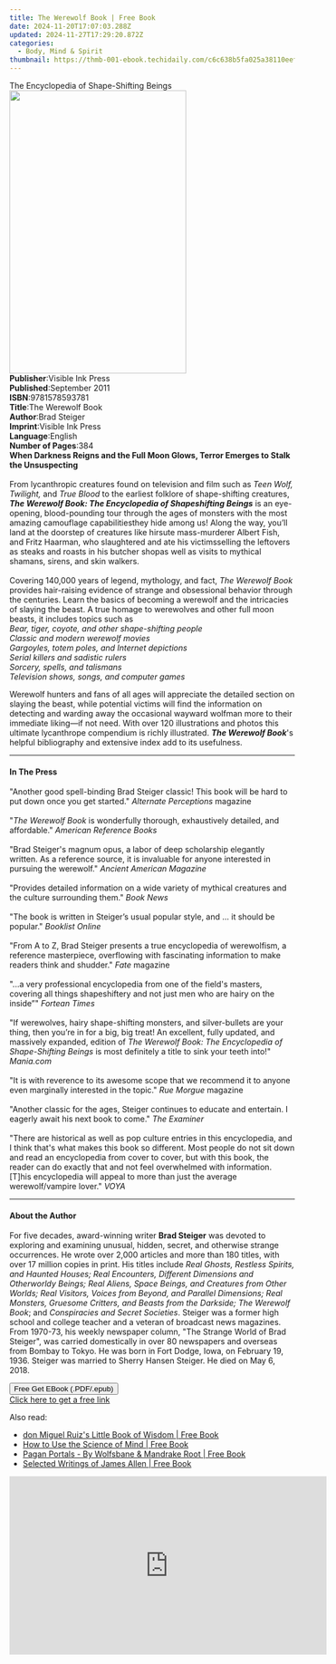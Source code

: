 ```yaml
---
title: The Werewolf Book | Free Book
date: 2024-11-20T17:07:03.288Z
updated: 2024-11-27T17:29:20.872Z
categories:
  - Body, Mind & Spirit
thumbnail: https://thmb-001-ebook.techidaily.com/c6c638b5fa025a38110eefbcbbfdf71d58e6e40d2e3595bc244e9838fb3b5b21.jpg
---
```

<main id="book-container">
  <div class="flex flex-col">
    <div class="book-brief flex-1 py-6 px-4 sm:p-6 md:py-10 md:px-8">
      <!-- brief-->
      <div class="book-brief-main">
        The Encyclopedia of Shape-Shifting Beings
      </div>
    </div>
    <div
      class="book-meta-info flex-1 grid gap-4 col-start-1 col-end-3 row-start-1 sm:mb-6 sm:grid-cols-4 lg:gap-6 lg:col-start-2 lg:row-end-6 lg:row-span-6 lg:mb-0"
    >
      <div
        class="book-meta-info-left place-content-center mt-4 p-4 text-sm leading-6 col-start-2 col-span-2 dark:text-slate-400"
      >
        <img
          class="w-full h-500 object-cover rounded-lg sm:h-255 sm:col-span-2 lg:col-span-full"
          src="https://img-001-ebook.techidaily.com/a7dcc3e3c3337ed4736822075ab4617d65e59facc0cd335c6a947a371dc8c110.jpg"
          alt=""
          width="312"
          height="500"
        />
      </div>
      <div
        class="book-meta-info-right mt-2 col-start-1 row-start-2 col-span-3 self-center"
      >
        <!-- meta data  -->
        <div class="flex flex-col px-4 md:px-8">
          <div class="flex-1">
            <strong>Publisher</strong>:<span class="px-2"
              >Visible Ink Press</span
            >
          </div>
          <div class="flex-1">
            <strong>Published</strong>:<span class="px-2">September 2011</span>
          </div>
          <div class="flex-1">
            <strong>ISBN</strong>:<span class="px-2">9781578593781</span>
          </div>
          <div class="flex-1">
            <strong>Title</strong>:<span class="px-2">The Werewolf Book</span>
          </div>
          <div class="flex-1">
            <strong>Author</strong>:<span class="px-2">Brad Steiger</span>
          </div>
          <div class="flex-1">
            <strong>Imprint</strong>:<span class="px-2">Visible Ink Press</span>
          </div>
          <div class="flex-1">
            <strong>Language</strong>:<span class="px-2">English</span>
          </div>
          <div class="flex-1">
            <strong>Number of Pages</strong>:<span class="px-2">384</span>
          </div>
        </div>
      </div>
    </div>
    <div class="book-description flex-1 py-6 px-4 sm:p-6 md:py-10 md:px-8">
      <div class="book-description-main">
        <div accordion-content="" id="description">
          <b
            >When Darkness Reigns and the Full Moon Glows, Terror Emerges to
            Stalk the Unsuspecting</b
          ><br /><br />From lycanthropic creatures found on television and film
          such as <i>Teen Wolf, Twilight,</i> and <i>True Blood</i> to the
          earliest folklore of shape-shifting creatures,
          <i
            ><b
              >The Werewolf Book: The Encyclopedia of Shapeshifting Beings</b
            ></i
          >
          is an eye-opening, blood-pounding tour through the ages of monsters
          with the most amazing camouflage capabilitiesthey hide among us! Along
          the way, you’ll land at the doorstep of creatures like hirsute
          mass-murderer Albert Fish, and Fritz Haarman, who slaughtered and ate
          his victimsselling the leftovers as steaks and roasts in his butcher
          shopas well as visits to mythical shamans, sirens, and skin
          walkers.<br /><br />Covering 140,000 years of legend, mythology, and
          fact, <i>The Werewolf Book</i> provides hair-raising evidence of
          strange and obsessional behavior through the centuries. Learn the
          basics of becoming a werewolf and the intricacies of slaying the
          beast. A true homage to werewolves and other full moon beasts, it
          includes topics such as <br /><i>
            Bear, tiger, coyote, and other shape-shifting people<br />
            Classic and modern werewolf movies<br />
            Gargoyles, totem poles, and Internet depictions<br />
            Serial killers and sadistic rulers<br />
            Sorcery, spells, and talismans<br />
            Television shows, songs, and computer games</i
          >
          <p>
            Werewolf hunters and fans of all ages will appreciate the detailed
            section on slaying the beast, while potential victims will find the
            information on detecting and warding away the occasional wayward
            wolfman more to their immediate liking—if not need. With over 120
            illustrations and photos this ultimate lycanthrope compendium is
            richly illustrated. <i><b>The Werewolf Book</b></i
            >'s helpful bibliography and extensive index add to its usefulness.
          </p>
        </div>
        <div class="accordion-fader"></div>
      </div>
    </div>
    <div class="book-excerpts flex-1 py-6 px-4 sm:p-6 md:py-10 md:px-8">
      <!-- excerpts-->
      <div class="book-excerpts-main">
        <hr />
        <h4 class="placeholder placeholder-heading">
          <span>In The Press</span>
        </h4>
        <p>
          "Another good spell-binding Brad Steiger classic! This book will be
          hard to put down once you get started."
          <i>Alternate Perceptions</i> magazine<br /><br />"<i
            >The Werewolf Book</i
          >
          is wonderfully thorough, exhaustively detailed, and affordable."
          <i>American Reference Books</i><br /><br />"Brad Steiger's magnum
          opus, a labor of deep scholarship elegantly written. As a reference
          source, it is invaluable for anyone interested in pursuing the
          werewolf." <i>Ancient American Magazine</i><br /><br />"Provides
          detailed information on a wide variety of mythical creatures and the
          culture surrounding them." <i>Book News</i><br /><br />"The book is
          written in Steiger’s usual popular style, and ... it should be
          popular." <i>Booklist Online</i><br /><br />"From A to Z, Brad Steiger
          presents a true encyclopedia of werewolfism, a reference masterpiece,
          overflowing with fascinating information to make readers think and
          shudder." <i>Fate</i> magazine<br /><br />"...a very professional
          encyclopedia from one of the field's masters, covering all things
          shapeshiftery and not just men who are hairy on the inside”"
          <i>Fortean Times</i><br /><br />"If werewolves, hairy shape-shifting
          monsters, and silver-bullets are your thing, then you’re in for a big,
          big treat! An excellent, fully updated, and massively expanded,
          edition of
          <i>The Werewolf Book: The Encyclopedia of Shape-Shifting Beings</i> is
          most definitely a title to sink your teeth into!" <i>Mania.com</i
          ><br /><br />"It is with reverence to its awesome scope that we
          recommend it to anyone even marginally interested in the topic."
          <i>Rue Morgue</i> magazine<br /><br />"Another classic for the ages,
          Steiger continues to educate and entertain. I eagerly await his next
          book to come." <i>The Examiner</i><br /><br />"There are historical as
          well as pop culture entries in this encyclopedia, and I think that's
          what makes this book so different. Most people do not sit down and
          read an encyclopedia from cover to cover, but with this book, the
          reader can do exactly that and not feel overwhelmed with information.
          [T]his encyclopedia will appeal to more than just the average
          werewolf/vampire lover." <i>VOYA</i>
        </p>
      </div>
    </div>
    <div class="book-about-author flex-1 py-6 px-4 sm:p-6 md:py-10 md:px-8">
      <!-- about author-->
      <div class="book-main-author-main">
        <hr />
        <h4 class="placeholder placeholder-heading">
          <span>About the Author</span>
        </h4>
        <p>
          For five decades, award-winning writer <b>Brad Steiger</b> was devoted
          to exploring and examining unusual, hidden, secret, and otherwise
          strange occurrences. He wrote over 2,000 articles and more than 180
          titles, with over 17 million copies in print. His titles include
          <i
            >Real Ghosts, Restless Spirits, and Haunted Houses; Real Encounters,
            Different Dimensions and Otherworldy Beings; Real Aliens, Space
            Beings, and Creatures from Other Worlds; Real Visitors, Voices from
            Beyond, and Parallel Dimensions; Real Monsters, Gruesome Critters,
            and Beasts from the Darkside; The Werewolf Book</i
          >; and <i>Conspiracies and Secret Societies</i>. Steiger was a former
          high school and college teacher and a veteran of broadcast news
          magazines. From 1970-73, his weekly newspaper column, "The Strange
          World of Brad Steiger", was carried domestically in over 80 newspapers
          and overseas from Bombay to Tokyo. He was born in Fort Dodge, Iowa, on
          February 19, 1936. Steiger was married to Sherry Hansen Steiger. He
          died on May 6, 2018.
        </p>
      </div>
    </div>
    <div class="book-free-get flex-1 py-6 px-4 sm:p-6 md:py-10 md:px-8">
      <button
        id="btn-free-get"
        class="bg-blue-500 hover:bg-blue-700 text-white font-bold py-2 px-4 rounded"
      >
        Free Get EBook (.PDF/.epub)
      </button>
      <div id="countdown-display" class="px-2 text-lg mt-2"></div>
      <a
        id="free-link"
        class="hidden bg-blue-500 hover:bg-blue-700 text-white font-bold py-2 px-4 rounded"
        href="https://www.ebooks.com/en-us/book/96489642/the-werewolf-book/brad-steiger/"
        target="_blank"
        >Click here to get a free link</a
      >
    </div>
    <script>
      let countdownTime = 0;
      let countdownInterval = null;
      document
        .getElementById('btn-free-get')
        .addEventListener('click', startCountdown);
      function startCountdown() {
        countdownTime = new Date().getTime() + 60000 * 3;
        countdownInterval = setInterval(updateCountdown, 1000);
        document.getElementById('btn-free-get').disabled = true;
        document
          .getElementById('btn-free-get')
          .classList.add('bg-gray-500', 'cursor-not-allowed');
      }
      function updateCountdown() {
        let currentTime = new Date().getTime();
        let timeLeft = countdownTime - currentTime;
        let secondsLeft = Math.floor(timeLeft / 1000);
        document.getElementById('countdown-display').innerHTML =
          `Remaining time: ${secondsLeft} seconds.`;
        if (secondsLeft <= 0) {
          clearInterval(countdownInterval);
          document.getElementById('btn-free-get').classList.add('hidden');
          document.getElementById('free-link').classList.remove('hidden');
          document.getElementById('countdown-display').innerHTML = '';
        }
      }
    </script>
  </div>
</main>

<ins class="adsbygoogle"
      style="display:block"
      data-ad-client="ca-pub-7571918770474297"
      data-ad-slot="8358498916"
      data-ad-format="auto"
      data-full-width-responsive="true"></ins>
    

<span class="atpl-alsoreadstyle">Also read:</span>
<div><ul>
<li><a href="https://novels-ebooks.techidaily.com/95693317-9781938289613-don-miguel-ruizs-little-book-of-wisdom/"><u>don Miguel Ruiz's Little Book of Wisdom | Free Book</u></a></li>
<li><a href="https://novels-ebooks.techidaily.com/95693316-9780917849428-how-to-use-the-science-of-mind/"><u>How to Use the Science of Mind | Free Book</u></a></li>
<li><a href="https://novels-ebooks.techidaily.com/95692901-9781780996288-pagan-portals-by-wolfsbane-mandrake-root/"><u>Pagan Portals - By Wolfsbane & Mandrake Root | Free Book</u></a></li>
<li><a href="https://novels-ebooks.techidaily.com/95692913-9781515414520-selected-writings-of-james-allen/"><u>Selected Writings of James Allen | Free Book</u></a></li>
</ul></div>

<!-- affiliate ads begin -->
<iframe width="560" height="315" src="https://www.youtube.com/embed/aqeO4ed766s?si=AWtKHxP4hvQRd_lk&autoplay=1" title="YouTube video player" frameborder="0" allow="accelerometer; autoplay; clipboard-write; encrypted-media; gyroscope; picture-in-picture; web-share" referrerpolicy="strict-origin-when-cross-origin" allowfullscreen></iframe>
<!-- affiliate ads end -->

